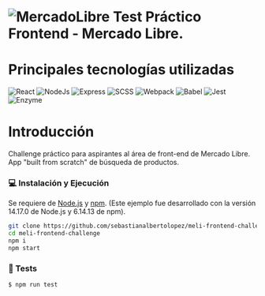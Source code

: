 # ![MercadoLibre](https://http2.mlstatic.com/frontend-assets/ui-navigation/5.6.1/mercadolibre/logo__large_plus.png) Test Práctico Frontend - Mercado Libre.

# Principales tecnologías utilizadas

![React](https://img.shields.io/badge/-React-20232a?logo=react&style=for-the-badge)
![NodeJs](https://img.shields.io/badge/-NodeJs-323230?logo=Node.js&style=for-the-badge)
![Express](https://img.shields.io/badge/-Express-323230?logo=express&style=for-the-badge)
![SCSS](https://img.shields.io/badge/SCSS-ffbedf?logo=sass&style=for-the-badge)
![Webpack](https://img.shields.io/badge/-Webpack-2b3b42?logo=webpack&style=for-the-badge)
![Babel](https://img.shields.io/badge/-Babel-323230?logo=babel&style=for-the-badge)
![Jest](https://img.shields.io/badge/-Jest-C21325?logo=Jest&style=for-the-badge)
![Enzyme](https://img.shields.io/badge/-Enzyme-323230?logo=Enzyme&style=for-the-badge)

# Introducción

Challenge práctico para aspirantes al área de front-end de Mercado Libre.
App "built from scratch" de búsqueda de productos.

### 💻 Instalación y Ejecución

Se requiere de [Node.js](https://nodejs.org/) y [npm](https://www.npmjs.com/).
(Este ejemplo fue desarrollado con la versión 14.17.0 de Node.js y 6.14.13 de npm).

```sh
git clone https://github.com/sebastianalbertolopez/meli-frontend-challenge
cd meli-frontend-challenge
npm i
npm start
```

### 🧪 Tests

```sh
$ npm run test
```

